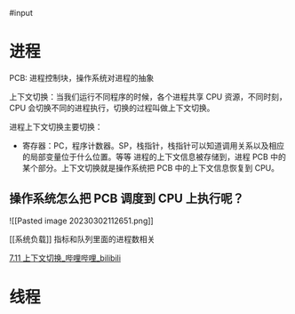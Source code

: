 #input 

# 进程

PCB: 进程控制块，操作系统对进程的抽象

上下文切换：当我们运行不同程序的时候，各个进程共享 CPU 资源，不同时刻，CPU 会切换不同的进程执行，切换的过程叫做上下文切换。

进程上下文切换主要切换：
- 寄存器：PC，程序计数器。SP，栈指针，栈指针可以知道调用关系以及相应的局部变量位于什么位置。等等
进程的上下文信息被存储到，进程 PCB 中的某个部分。上下文切换就是操作系统把 PCB 中的上下文信息恢复到 CPU。 

## 操作系统怎么把 PCB 调度到 CPU 上执行呢？
![[Pasted image 20230302112651.png]]

[[系统负载]] 指标和队列里面的进程数相关


[7.11 上下文切换_哔哩哔哩_bilibili](https://www.bilibili.com/video/BV1uW411f72n?p=47&vd_source=f6f37c6b90a47159317abf5341571133)


# 线程






